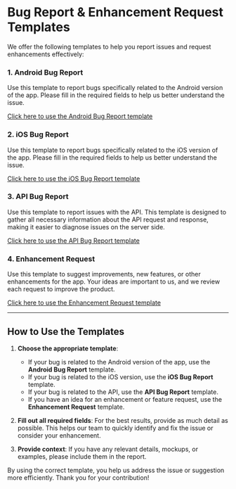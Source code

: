 # Bug Report & Enhancement Request Templates

We offer the following templates to help you report issues and request enhancements effectively:

### 1. **Android Bug Report**
Use this template to report bugs specifically related to the Android version of the app. Please fill in the required fields to help us better understand the issue.

[Click here to use the Android Bug Report template](#) <!-- https://github.com/TawazonApp/issues/blob/main/.github/ISSUE_TEMPLATE/android_bug_report.yml -->

### 2. **iOS Bug Report**
Use this template to report bugs specifically related to the iOS version of the app. Please fill in the required fields to help us better understand the issue.

[Click here to use the iOS Bug Report template](#) <!-- https://github.com/TawazonApp/issues/blob/main/.github/ISSUE_TEMPLATE/ios_bug_report.yml -->

### 3. **API Bug Report**
Use this template to report issues with the API. This template is designed to gather all necessary information about the API request and response, making it easier to diagnose issues on the server side.

[Click here to use the API Bug Report template](#) <!-- https://github.com/TawazonApp/issues/blob/main/.github/ISSUE_TEMPLATE/api_bug_report.yml -->

### 4. **Enhancement Request**
Use this template to suggest improvements, new features, or other enhancements for the app. Your ideas are important to us, and we review each request to improve the product.

[Click here to use the Enhancement Request template](#) <!-- https://github.com/TawazonApp/issues/blob/main/.github/ISSUE_TEMPLATE/enhancement_request.yml -->

---

## How to Use the Templates

1. **Choose the appropriate template**:
   - If your bug is related to the Android version of the app, use the **Android Bug Report** template.
   - If your bug is related to the iOS version, use the **iOS Bug Report** template.
   - If your bug is related to the API, use the **API Bug Report** template.
   - If you have an idea for an enhancement or feature request, use the **Enhancement Request** template.

2. **Fill out all required fields**: For the best results, provide as much detail as possible. This helps our team to quickly identify and fix the issue or consider your enhancement.

3. **Provide context**: If you have any relevant details, mockups, or examples, please include them in the report.

By using the correct template, you help us address the issue or suggestion more efficiently. Thank you for your contribution!

